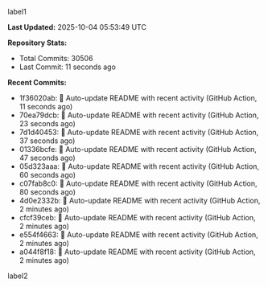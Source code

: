 
label1 
<!-- ACTIVITY_START -->
**Last Updated:** 2025-10-04 05:53:49 UTC

**Repository Stats:**
- Total Commits: 30506
- Last Commit: 11 seconds ago

**Recent Commits:**
- 1f36020ab: 🤖 Auto-update README with recent activity (GitHub Action, 11 seconds ago)
- 70ea79dcb: 🤖 Auto-update README with recent activity (GitHub Action, 23 seconds ago)
- 7d1d40453: 🤖 Auto-update README with recent activity (GitHub Action, 37 seconds ago)
- 01336bcfe: 🤖 Auto-update README with recent activity (GitHub Action, 47 seconds ago)
- 05d323aaa: 🤖 Auto-update README with recent activity (GitHub Action, 60 seconds ago)
- c07fab8c0: 🤖 Auto-update README with recent activity (GitHub Action, 80 seconds ago)
- 4d0e2332b: 🤖 Auto-update README with recent activity (GitHub Action, 2 minutes ago)
- cfcf39ceb: 🤖 Auto-update README with recent activity (GitHub Action, 2 minutes ago)
- e554f4663: 🤖 Auto-update README with recent activity (GitHub Action, 2 minutes ago)
- a044f8f18: 🤖 Auto-update README with recent activity (GitHub Action, 2 minutes ago)
<!-- ACTIVITY_END -->

label2
